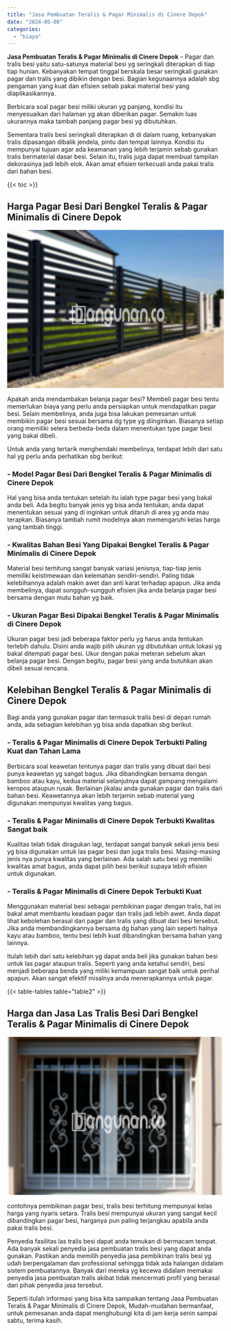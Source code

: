 ```yaml
---
title: "Jasa Pembuatan Teralis & Pagar Minimalis di Cinere Depok"
date: "2024-05-08"
categories: 
  - "biaya"
---
```


**Jasa Pembuatan Teralis & Pagar Minimalis di Cinere Depok** – Pagar dan tralis besi yaitu satu-satunya material besi yg seringkali diterapkan di tiap tiap hunian. Kebanyakan tempat tinggal berskala besar seringkali gunakan pagar dan tralis yang dibikin dengan besi. Bagian kegunaannya adalah sbg pengaman yang kuat dan efisien sebab pakai material besi yang diaplikasikannya.

Berbicara soal pagar besi miliki ukuran yg panjang, kondisi itu menyesuaikan dari halaman yg akan diberikan pagar. Semakin luas ukurannya maka tambah panjang pagar besi yg dibutuhkan.

Sementara tralis besi seringkali diterapkan di di dalam ruang, kebanyakan tralis dipasangan dibalik jendela, pintu dan tempat lainnya. Kondisi itu mempunyai tujuan agar ada keamanan yang lebih terjamin sebab gunakan tralis bermaterial dasar besi. Selain itu, tralis juga dapat membuat tampilan dekorasinya jadi lebih elok. Akan amat efisien terkecuali anda pakai tralis dari bahan besi.

{{< toc >}}

## Harga Pagar Besi Dari Bengkel Teralis & Pagar Minimalis di Cinere Depok

![Jasa Pembuatan Teralis & Pagar Minimalis di Cinere Depok](/images/pagar-minimalis-murah-47.png)

Apakah anda mendambakan belanja pagar besi? Membeli pagar besi tentu memerlukan biaya yang perlu anda persiapkan untuk mendapatkan pagar besi. Selain membelinya, anda juga bisa lakukan pemesanan untuk membikin pagar besi sesuai bersama dg type yg diinginkan. Biasanya setiap orang memiliki selera berbeda-beda dalam menentukan type pagar besi yang bakal dibeli.

Untuk anda yang tertarik menghendaki membelinya, terdapat lebih dari satu hal yg perlu anda perhatikan sbg berikut:
### \- Model Pagar Besi Dari Bengkel Teralis & Pagar Minimalis di Cinere Depok

Hal yang bisa anda tentukan setelah itu ialah type pagar besi yang bakal anda beli. Ada begitu banyak jenis yg bisa anda tentukan, anda dapat menentukan sesuai yang di inginkan untuk ditaruh di area yg anda mau terapkan. Biasanya tambah rumit modelnya akan memengaruhi kelas harga yang tambah tinggi.

### \- Kwalitas Bahan Besi Yang Dipakai Bengkel Teralis & Pagar Minimalis di Cinere Depok

Material besi terhitung sangat banyak variasi jenisnya, tiap-tiap jenis memiliki keistimewaan dan kelemahan sendiri-sendiri. Paling tidak kelebihannya adalah makin awet dan anti karat terhadap apapun. Jika anda membelinya, dapat sungguh-sungguh efisien jika anda belanja pagar besi bersama dengan mutu bahan yg baik.

### \- Ukuran Pagar Besi Dipakai Bengkel Teralis & Pagar Minimalis di Cinere Depok

Ukuran pagar besi jadi beberapa faktor perlu yg harus anda tentukan terlebih dahulu. Disini anda wajib pilih ukuran yg dibutuhkan untuk lokasi yg bakal ditempati pagar besi. Ukur dengan pakai meteran sebelum akan belanja pagar besi. Dengan begitu, pagar besi yang anda butuhkan akan dibeli sesuai rencana.

## Kelebihan Bengkel Teralis & Pagar Minimalis di Cinere Depok

Bagi anda yang gunakan pagar dan termasuk tralis besi di depan rumah anda, ada sebagian kelebihan yg bisa anda dapatkan sbg berikut.

### \- Teralis & Pagar Minimalis di Cinere Depok Terbukti Paling Kuat dan Tahan Lama

Berbicara soal keawetan tentunya pagar dan tralis yang dibuat dari besi punya keawetan yg sangat bagus. Jika dibandingkan bersama dengan bamboo atau kayu, kedua material selanjutnya dapat gampang mengalami keropos ataupun rusak. Berlainan jikalau anda gunakan pagar dan tralis dari bahan besi. Keawetannya akan lebih terjamin sebab material yang digunakan mempunyai kwalitas yang bagus.

### \- Teralis & Pagar Minimalis di Cinere Depok Terbukti Kwalitas Sangat baik

Kualitas telah tidak diragukan lagi, terdapat sangat banyak sekali jenis besi yg bisa digunakan untuk las pagar besi dan juga tralis besi. Masing-masing jenis nya punya kwalitas yang berlainan. Ada salah satu besi yg memiliki kwalitas amat bagus, anda dapat pilih besi berikut supaya lebih efisien untuk digunakan.

### \- Teralis & Pagar Minimalis di Cinere Depok Terbukti Kuat

Menggunakan material besi sebagai pembikinan pagar dengan tralis, hal ini bakal amat membantu keadaan pagar dan tralis jadi lebih awet. Anda dapat lihat kebolehan berasal dari pagar dan tralis yang dibuat dari besi tersebut. Jika anda membandingkannya bersama dg bahan yang lain seperti halnya kayu atau bamboo, tentu besi lebih kuat dibandingkan bersama bahan yang lainnya.

Itulah lebih dari satu kelebihan yg dapat anda beli jika gunakan bahan besi untuk las pagar ataupun tralis. Seperti yang anda ketahui sendiri, besi menjadi beberapa benda yang miliki kemampuan sangat baik untuk perihal apapun. Akan sangat efektif misalnya anda menerapkannya untuk pagar.

{{< table-tables table="table2" >}}

## Harga dan Jasa Las Tralis Besi Dari Bengkel Teralis & Pagar Minimalis di Cinere Depok

![Jasa Pembuatan Teralis & Pagar Minimalis di Cinere Depok](/images/teralis-minimalis-murah-15.png)

contohnya pembikinan pagar besi, tralis besi terhitung mempunyai kelas harga yang nyaris setara. Tralis besi mempunyai ukuran yang sangat kecil dibandingkan pagar besi, harganya pun paling terjangkau apabila anda pakai tralis besi.

Penyedia fasilitas las tralis besi dapat anda temukan di bermacam tempat. Ada banyak sekali penyedia jasa pembuatan tralis besi yang dapat anda gunakan. Pastikan anda memilih penyedia jasa pembikinan tralis besi yg udah berpengalaman dan professional sehingga tidak ada halangan didalam sistem pembuatannya. Banyak dari mereka yg kecewa didalam memakai penyedia jasa pembuatan tralis akibat tidak mencermati profil yang berasal dari pihak penyedia jasa tersebut.

Seperti itulah informasi yang bisa kita sampaikan tentang Jasa Pembuatan Teralis & Pagar Minimalis di Cinere Depok, Mudah-mudahan bermanfaat, untuk pemesanan anda dapat menghubungi kita di jam kerja senin sampai sabtu, terima kasih.
